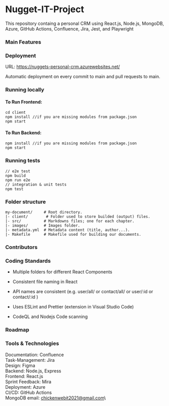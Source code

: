 # Nugget-IT-Project

This repository containg a personal CRM using React.js, Node.js, MongoDB, Azure, GitHub Actions, Confluence, Jira, Jest, and Playwright

### Main Features

### Deployment

URL: https://nuggets-personal-crm.azurewebsites.net/

Automatic deployment on every commit to main and pull requests to main.

### Running locally

#### To Run Frontend:
```
cd client
npm install //if you are missing modules from package.json
npm start
```
#### To Run Backend:
```
npm install //if you are missing modules from package.json
npm start
```

### Running tests
```
// e2e test
npm build
npm run e2e
// integration & unit tests
npm test
```

### Folder structure

```
my-document/     # Root directory.
|- client/        # Folder used to store builded (output) files.
|- src/          # Markdowns files; one for each chapter.
|- images/       # Images folder.
|- metadata.yml  # Metadata content (title, author...).
|- Makefile      # Makefile used for building our documents.
```

### Contributors


### Coding Standards
- Multiple folders for different React Components

- Consistent file naming in React

- API names are consistent (e.g. user/all/ or contact/all/ or user/:id or contact/:id )

- Uses ESLint and Prettier (extension in Visual Studio Code)

- CodeQL and Nodejs Code scanning


### Roadmap




### Tools & Technologies

Documentation: Confluence\
Task-Management: Jira\
Design: Figma\
Backend: Node.js, Express\
Frontend: React.js\
Sprint Feedback: Mira\
Deployment: Azure\
CI/CD: GitHub Actions\
MongoDB email: chickenwebit2021@gmail.com\

